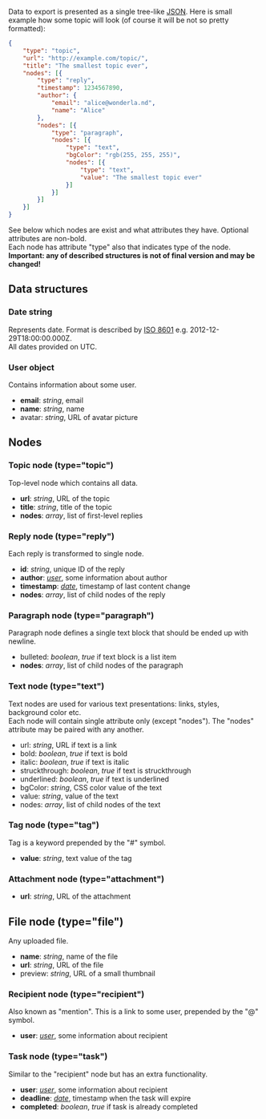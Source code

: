 Data to export is presented as a single tree-like [JSON]. Here is small example how some topic will look (of course it will be not so pretty formatted):
```json
{
    "type": "topic",
    "url": "http://example.com/topic/",
    "title": "The smallest topic ever",
    "nodes": [{
        "type": "reply",
        "timestamp": 1234567890,
        "author": {
            "email": "alice@wonderla.nd",
            "name": "Alice"
        },
        "nodes": [{
            "type": "paragraph",
            "nodes": [{
                "type": "text",
                "bgColor": "rgb(255, 255, 255)",
                "nodes": [{
                    "type": "text",
                    "value": "The smallest topic ever"
                }]
            }]
        }]
    }]
}
```
See below which nodes are exist and what attributes they have. Optional attributes are non-bold.  
Each node has attribute "type" also that indicates type of the node.  
__Important: any of described structures is not of final version and may be changed!__  

## Data structures
### Date string
Represents date. Format is described by [ISO 8601] e.g. 2012-12-29T18:00:00.000Z.  
All dates provided on UTC.

### User object
Contains information about some user.
* __email__: _string_, email
* __name__: _string_, name
* avatar: _string_, URL of avatar picture

## Nodes
### Topic node (type="topic")
Top-level node which contains all data.
* __url__: _string_, URL of the topic
* __title__: _string_, title of the topic
* __nodes__: _array_, list of first-level replies

### Reply node (type="reply")
Each reply is transformed to single node.
* __id__: _string_, unique ID of the reply
* __author__: _[user]_, some information about author
* __timestamp__: _[date]_, timestamp of last content change
* __nodes__: _array_, list of child nodes of the reply
  
### Paragraph node (type="paragraph")
Paragraph node defines a single text block that should be ended up with newline.
* bulleted: _boolean_, _true_ if text block is a list item
* __nodes__: _array_, list of child nodes of the paragraph

### Text node (type="text")
Text nodes are used for various text presentations: links, styles, background color etc.  
Each node will contain single attribute only (except "nodes"). The "nodes" attribute may be paired with any another.
* url: _string_, URL if text is a link
* bold: _boolean_, _true_ if text is bold
* italic: _boolean_, _true_ if text is italic
* struckthrough: _boolean_, _true_ if text is struckthrough
* underlined: _boolean_, _true_ if text is underlined
* bgColor: _string_, CSS color value of the text
* value: _string_, value of the text
* nodes: _array_, list of child nodes of the text

### Tag node (type="tag")
Tag is a keyword prepended by the "#" symbol.
* __value__: _string_, text value of the tag

### Attachment node (type="attachment")
* __url__: _string_, URL of the attachment
  
## File node (type="file")
Any uploaded file.
* __name__: _string_, name of the file
* __url__: _string_, URL of the file
* preview: _string_, URL of a small thumbnail

### Recipient node (type="recipient")
Also known as "mention". This is a link to some user, prepended by the "@" symbol.
* __user__: _[user]_, some information about recipient

### Task node (type="task")
Similar to the "recipient" node but has an extra functionality.
* __user__: _[user]_, some information about recipient
* __deadline__: _[date]_, timestamp when the task will expire
* __completed__: _boolean_, _true_ if task is already completed

[JSON]: http://en.wikipedia.org/wiki/JSON
[ISO 8601]: http://en.wikipedia.org/wiki/ISO_8601
[date]: #date-string
[user]: #user-object

